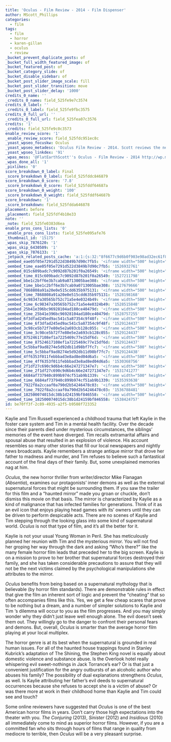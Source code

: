 ```yaml
---
title: 'Oculus - Film Review - 2014 - Film Dispenser'
author: MScott_Phillips
categories:
  - film
tags:
  - film
  - horror
  - karen-gillan
  - oculus
  - review
_bucket_prevent_duplicate_posts: of
_bucket_full_width_featured_image: of
_bucket_featured_post: of
_bucket_category_slide: of
_bucket_disable_sidebar: of
_bucket_post_slider_image_scale: fill
_bucket_post_slider_transition: move
_bucket_post_slider_delay: '1000'
credits_0_name: ''
_credits_0_name: field_525fe9e7c3574
credits_0_label: ''
_credits_0_label: field_525fe9fbc3575
credits_0_full_url: ''
_credits_0_full_url: field_525fea07c3576
credits: '1'
_credits: field_525fe9c0c3573
enable_review_score: '1'
_enable_review_score: field_525fdc951ec8c
_yoast_wpseo_focuskw: Oculus
_yoast_wpseo_metadesc: 'Oculus Film Review - 2014. Scott reviews the new horror film.'
_yoast_wpseo_linkdex: '91'
_wpas_mess: '@FlatEarthScott''s Oculus - Film Review - 2014 http://wp.me/p4iufG-3pC'
_wpas_done_all: '1'
_pixlikes: '0'
score_breakdown_0_label: Final
_score_breakdown_0_label: field_525fddc846879
score_breakdown_0_score: '7.8'
_score_breakdown_0_score: field_525fddf64687a
score_breakdown_0_weight: '100'
_score_breakdown_0_weight: field_525fddf64687b
score_breakdown: '1'
_score_breakdown: field_525fdda646878
placement: before
_placement: field_525fdf4b10e33
note: ''
_note: field_525fe0383d6ea
enable_pros_cons_lists: '0'
_enable_pros_cons_lists: field_525fe095afe76
_thumbnail_id: '15175'
_wpas_skip_7876120: '1'
_wpas_skip_6430509: '1'
_wpas_skip_7876133: '1'
_jetpack_related_posts_cache: 'a:1:{s:32:"8f6677c9d6b0f903e98ad32ec61f8deb";a:2:{s:7:"expires";i:1514940775;s:7:"payload";a:3:{i:0;a:1:{s:2:"id";i:13200;}i:1;a:1:{s:2:"id";i:1178;}i:2;a:1:{s:2:"id";i:19463;}}}}'
_oembed_eae05f05e7291d522d3849b7d90c7fb5: '<iframe width="500" height="281" src="https://www.youtube.com/embed/9teNKmm9R3k?start=3&feature=oembed" frameborder="0" allow="autoplay; encrypted-media" allowfullscreen></iframe>'
_oembed_time_eae05f05e7291d522d3849b7d90c7fb5: '1526932761'
_oembed_015c609badc7c9092d87b201f0a26549: '<iframe width="500" height="281" src="https://www.youtube.com/embed/dkhBDhQ4OxM?feature=oembed" frameborder="0" allow="autoplay; encrypted-media" allowfullscreen></iframe>'
_oembed_time_015c609badc7c9092d87b201f0a26549: '1527211798'
_oembed_bbe1c2bff6e3b7cab9a0713005bae308: '<iframe width="500" height="281" src="https://www.youtube.com/embed/_DTbx7c7ez8?feature=oembed" frameborder="0" allow="autoplay; encrypted-media" allowfullscreen></iframe>'
_oembed_time_bbe1c2bff6e3b7cab9a0713005bae308: '1527679666'
_oembed_7868808a91a20e0e515cdd635b975131: '<iframe width="500" height="281" src="https://www.youtube.com/embed/PEZ2r1YGKSA?feature=oembed" frameborder="0" allow="autoplay; encrypted-media" allowfullscreen></iframe>'
_oembed_time_7868808a91a20e0e515cdd635b975131: '1528198168'
_oembed_6c98347a30565b752c71a5e4e0324b49: '<iframe width="500" height="281" src="https://www.youtube.com/embed/FhwktRDG_aQ?feature=oembed" frameborder="0" allow="autoplay; encrypted-media" allowfullscreen></iframe>'
_oembed_time_6c98347a30565b752c71a5e4e0324b49: '1528515848'
_oembed_25b41e396bc96928104ad180ce40479d: '<iframe width="500" height="281" src="https://www.youtube.com/embed/MFWF9dU5Zc0?feature=oembed" frameborder="0" allow="autoplay; encrypted-media" allowfullscreen></iframe>'
_oembed_time_25b41e396bc96928104ad180ce40479d: '1528757255'
_oembed_6f3dfad245ed9ac541c5a87354c9f48f: '<iframe width="500" height="281" src="https://www.youtube.com/embed/rTMINaybeyE?feature=oembed" frameborder="0" allow="autoplay; encrypted-media" allowfullscreen></iframe>'
_oembed_time_6f3dfad245ed9ac541c5a87354c9f48f: '1529124437'
_oembed_3c98ce5b72f7e80e5e2a693cb128c055: '<iframe width="500" height="281" src="https://www.youtube.com/embed/j7RHHPN4gII?feature=oembed" frameborder="0" allow="autoplay; encrypted-media" allowfullscreen></iframe>'
_oembed_time_3c98ce5b72f7e80e5e2a693cb128c055: '1529124437'
_oembed_87524617108ef1a7225469c77e15df6d: '<iframe width="500" height="281" src="https://www.youtube.com/embed/bP8vCXPo-BA?feature=oembed" frameborder="0" allow="autoplay; encrypted-media" allowfullscreen></iframe>'
_oembed_time_87524617108ef1a7225469c77e15df6d: '1529124437'
_oembed_5c5bbaf9ad8274e5d92db11d98bf7fc7: '<iframe width="500" height="281" src="https://www.youtube.com/embed/yqAS2lPISa8?feature=oembed" frameborder="0" allow="autoplay; encrypted-media" allowfullscreen></iframe>'
_oembed_time_5c5bbaf9ad8274e5d92db11d98bf7fc7: '1529124438'
_oembed_4ff6353f011febbbad3e8ad8ed04d6a5: '<iframe width="500" height="281" src="https://www.youtube.com/embed/HikYI0jIAwU?feature=oembed" frameborder="0" allow="autoplay; encrypted-media" allowfullscreen></iframe>'
_oembed_time_4ff6353f011febbbad3e8ad8ed04d6a5: '1530368756'
_oembed_2f1df27c690c9d6b4c66e247271347e7: '<iframe width="500" height="281" src="https://www.youtube.com/embed/9XxLHyzsB_Q?feature=oembed" frameborder="0" allow="autoplay; encrypted-media" allowfullscreen></iframe>'
_oembed_time_2f1df27c690c9d6b4c66e247271347e7: '1531741277'
_oembed_6684af737940c899b974cf51ab9b1339: '<iframe width="500" height="281" src="https://www.youtube.com/embed/gp-8oB53P7k?feature=oembed" frameborder="0" allow="autoplay; encrypted-media" allowfullscreen></iframe>'
_oembed_time_6684af737940c899b974cf51ab9b1339: '1535393638'
_oembed_7922f8a2ccaaf0a790d2b54246478c03: '<iframe width="500" height="281" src="https://www.youtube.com/embed/AWvUNABT8sg?feature=oembed" frameborder="0" allow="autoplay; encrypted-media" allowfullscreen></iframe>'
_oembed_time_7922f8a2ccaaf0a790d2b54246478c03: '1536788481'
_oembed_182500074015dc38b1d24159bf846558: '<iframe width="500" height="281" src="https://www.youtube.com/embed/USPd0vX2sdc?feature=oembed" frameborder="0" allow="autoplay; encrypted-media" allowfullscreen></iframe>'
_oembed_time_182500074015dc38b1d24159bf846558: '1538424757'
id: be70ff3f-2c89-4935-a2f5-b9508f723352
---
```

<p>Kaylie and Tim Russell experienced a childhood trauma that left Kaylie in the foster care system and Tim in a mental health facility. Over the decade since their parents died under mysterious circumstances, the siblings’ memories of the event have diverged. Tim recalls extramarital affairs and spousal abuse that resulted in an explosion of violence. His account resembles so many other stories that fill our local newspapers and nightly news broadcasts. Kaylie remembers a strange antique mirror that drove her father to madness and murder, and Tim refuses to believe such a fantastical account of the final days of their family. But, some unexplained memories nag at him.</p>
<p><em>Oculus</em>, the new horror thriller from writer/director Mike Flanagan (<em>Absentia</em>), examines our protagonists’ inner demons as well as the external supernatural forces that might be surrounding them. If you saw the trailer for this film and a “haunted mirror” made you groan or chuckle, don’t dismiss this movie on that basis. The mirror is characterized by Kaylie as a kind of malignance that has infected families for generations. Think of it as an evil icon that enjoys playing head games with its’ owners until they can be driven to perform despicable acts. There are no scenes of Kaylie and Tim stepping through the looking glass into some kind of supernatural world. <em>Oculus</em> is not that type of film, and it’s all the better for it.</p>
<p>Kaylie is not your usual Young Woman in Peril. She has meticulously planned her reunion with Tim and the mysterious mirror. You will not find her groping her way through the dark and asking “Who’s there?” like the many female horror film leads that preceded her to the big screen. Kaylie is on a mission to prove to her brother that supernatural forces destroyed their family, and she has taken considerable precautions to assure that they will not be the next victims claimed by the psychological manipulations she attributes to the mirror.</p>
<p><em>Oculus</em> benefits from being based on a supernatural mythology that is believable (by horror film standards). There are demonstrable rules in effect that give the film an inherent sort of logic and prevent the “cheating” that so often accompanies films like this. Yes, we get a few cheap scares that prove to be nothing but a dream, and a number of simpler solutions to Kaylie and Tim ‘s dilemma will occur to you as the film progresses. And you may simply wonder why they didn’t just leave well enough alone. The evil doesn’t seek them out. They willingly go to the danger to confront their personal fears and demons. But, overall, <em>Oculus</em> is smarter than the average horror film playing at your local multiplex.</p>
<p>The horror genre is at its best when the supernatural is grounded in real human issues. For all of the haunted house trappings found in Stanley Kubrick’s adaptation of The Shining, the Stephen King novel is equally about domestic violence and substance abuse. Is the Overlook hotel really whispering evil sweet-nothings in Jack Torrance’s ear? Or is that just a convenient justification for the angry outbursts of an alcoholic author who abuses his family? The possibility of dual explanations strengthens <em>Oculus</em>, as well. Is Kaylie attributing her father’s evil deeds to supernatural occurrences because she refuses to accept she is a victim of abuse? Or was there more at work in their childhood home than Kaylie and Tim could see and touch?</p>
<p>Some online reviewers have suggested that <em>Oculus</em> is one of the best American horror films in years. Don’t carry those high expectations into the theater with you. <em>The Conjuring</em> (2013), <em>Sinister</em> (2012) and<em> Insidious</em> (2010) all immediately come to mind as superior horror films. However, if you are a committed fan who sits through hours of films that range in quality from mediocre to terrible, then <em>Oculus</em> will be a very pleasant surprise.</p>
